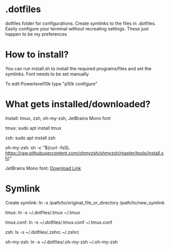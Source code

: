 # .dotfiles
dotfiles folder for configurations. Create symlinks to the files in .dotfiles.
Easily configure your terminal without recreating settings. These just happen to 
be my preferences

# How to install?
You can run install.sh to install the required programs/files and set the symlinks. Font needs to be set manually

To edit Powerlevel10k type "p10k configure"

# What gets installed/downloaded?
Install: tmux, zsh, oh-my-zsh, JetBrains Mono font

tmux: sudo apt install tmux

zsh: sudo apt install zsh

oh-my-zsh: sh -c "$(curl -fsSL https://raw.githubusercontent.com/ohmyzsh/ohmyzsh/master/tools/install.sh)"

JetBrains Mono font: [Download Link](https://download.jetbrains.com/fonts/JetBrainsMono-2.304.zip?_gl=1*1qzx0jw*_gcl_au*MTY2NjcwOTQ1MS4xNzU5NjkzMzc1*FPAU*MTY2NjcwOTQ1MS4xNzU5NjkzMzc1*_ga*MjA2NTcxOTE0LjE3NTk2OTMzNzg.*_ga_9J976DJZ68*czE3NTk2OTMzNzUkbzEkZzEkdDE3NTk2OTMzOTQkajQxJGwwJGgw)

# Symlink
Create symlink: ln -s /path/to/original_file_or_directory /path/to/new_symlink

tmux: ln -s ~/.dotfiles/.tmux ~/.tmux

tmux.conf: ln -s ~/.dotfiles/.tmux.conf ~/.tmux.conf

zsh: ls -s ~/.dotfiles/.zshrc ~/.zshrc

oh-my-zsh: ln -s ~/.dotfiles/.oh-my-zsh ~/.oh-my-zsh

